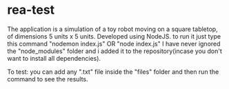 # rea-test
The application is a simulation of a toy robot moving on a square tabletop,  of dimensions 5 units x 5 units.
Developed using NodeJS.
to run it just type this command "nodemon index.js"  OR "node index.js"
I have never ignored the "node_modules" folder and i added it to the repository(incase you don't want to install all dependencies).


To test: you can add any ".txt" file inside the  "files" folder and then run the command to see the results.
